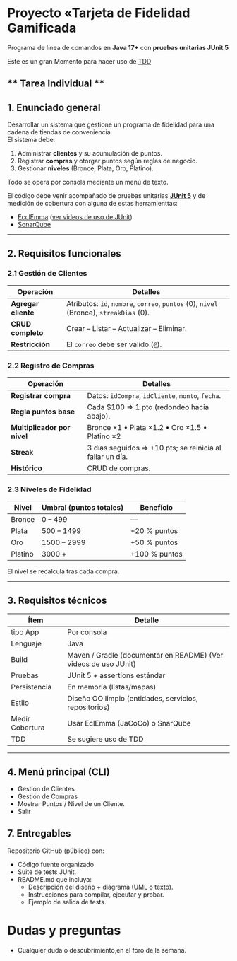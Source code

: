 # Proyecto «Tarjeta de Fidelidad Gamificada
Programa de línea de comandos en **Java 17+** con **pruebas unitarias JUnit 5**  

Este es un gran Momento para hacer uso de [TDD](https://aula.usm.cl/course/view.php?id=47173&section=15#tabs-tree-start)

** Tarea Individual **
---

## 1. Enunciado general
Desarrollar un sistema que gestione un programa de fidelidad para una cadena de tiendas de conveniencia.  
El sistema debe:

1. Administrar **clientes** y su acumulación de puntos.  
2. Registrar **compras** y otorgar puntos según reglas de negocio.  
3. Gestionar **niveles** (Bronce, Plata, Oro, Platino).  

Todo se opera por consola mediante un menú de texto. 

El código debe venir acompañado de pruebas unitarias **[JUnit 5](https://junit.org/junit5/)** y de medición de cobertura con alguna de estas herramienttas:
- [EcclEmma](https://www.eclemma.org/) ([ver videos de uso de JUnit](https://drive.google.com/drive/u/0/folders/185WaYB_TMbQwMU-14Oi58ARyXfIdDG4H))
- [SonarQube](https://www.sonarsource.com/products/sonarqube/)

---

## 2. Requisitos funcionales

### 2.1 Gestión de Clientes

| Operación | Detalles |
|-----------|----------|
| **Agregar cliente** | Atributos: `id`, `nombre`, `correo`, `puntos` (0), `nivel` (Bronce), `streakDias` (0). |
| **CRUD completo** | Crear – Listar – Actualizar – Eliminar. |
| **Restricción** | El `correo` debe ser válido (`@`). |

### 2.2 Registro de Compras

| Operación | Detalles |
|-----------|----------|
| **Registrar compra** | Datos: `idCompra`, `idCliente`, `monto`, `fecha`. |
| **Regla puntos base** | Cada \$100 ⇒ 1 pto (redondeo hacia abajo). |
| **Multiplicador por nivel** | Bronce ×1 • Plata ×1.2 • Oro ×1.5 • Platino ×2 |
| **Streak** | 3 días seguidos ⇒ +10 pts; se reinicia al fallar un día. |
| **Histórico** | CRUD de compras. |

### 2.3 Niveles de Fidelidad

| Nivel | Umbral (puntos totales) | Beneficio |
|-------|-------------------------|-----------|
| Bronce | 0 – 499 | — |
| Plata  | 500 – 1499 | +20 % puntos |
| Oro    | 1500 – 2999 | +50 % puntos |
| Platino| 3000 + | +100 % puntos |

El nivel se recalcula tras cada compra.

---

## 3. Requisitos técnicos

| Ítem | Detalle |
|------|---------|
| tipo App | Por consola |
| Lenguaje | Java |
| Build | Maven / Gradle (documentar en README) (Ver videos de uso JUnit)|
| Pruebas | JUnit 5 + assertions estándar |
| Persistencia | En memoria (listas/mapas) |
| Estilo | Diseño OO limpio (entidades, servicios, repositorios) |
| Medir Cobertura | Usar EclEmma (JaCoCo) o SnarQube |
| TDD | Se sugiere uso de TDD |

---

## 4. Menú principal (CLI)
- Gestión de Clientes
- Gestión de Compras
- Mostrar Puntos / Nivel de un Cliente.
- Salir

## 7. Entregables
Repositorio GitHub (público) con:
- Código fuente organizado
- Suite de tests JUnit.
- README.md que incluya:
  - Descripción del diseño + diagrama (UML o texto).
  - Instrucciones para compilar, ejecutar y probar.
  - Ejemplo de salida de tests.


# Dudas y preguntas
 - Cualquier duda o descubrimiento,en el foro de la semana.
